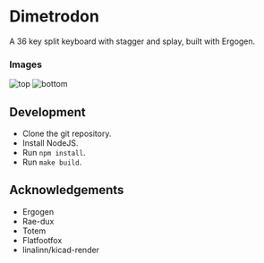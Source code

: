 # Dimetrodon
A 36 key split keyboard with stagger and splay, built with Ergogen.

### Images
![top](ccblaisdell.github.io/dimetrodon/top.png)
![bottom](ccblaisdell.github.io/dimetrodon/bottom.png)

## Development

- Clone the git repository.
- Install NodeJS.
- Run `npm install`.
- Run `make build`.

## Acknowledgements

- Ergogen
- Rae-dux
- Totem
- Flatfootfox
- linalinn/kicad-render
